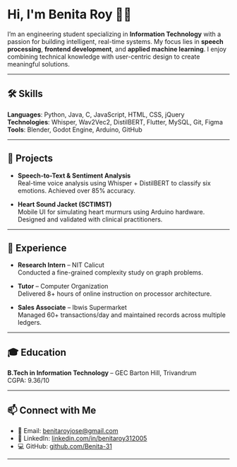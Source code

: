 # Hi, I'm Benita Roy 👩‍💻

I’m an engineering student specializing in **Information Technology** with a passion for building intelligent, real-time systems. My focus lies in **speech processing**, **frontend development**, and **applied machine learning**. I enjoy combining technical knowledge with user-centric design to create meaningful solutions.

---

## 🛠️ Skills

**Languages**: Python, Java, C, JavaScript, HTML, CSS, jQuery  
**Technologies**: Whisper, Wav2Vec2, DistilBERT, Flutter, MySQL, Git, Figma  
**Tools**: Blender, Godot Engine, Arduino, GitHub

---

## 📌 Projects

- **Speech-to-Text & Sentiment Analysis**  
  Real-time voice analysis using Whisper + DistilBERT to classify six emotions. Achieved over 85% accuracy.

- **Heart Sound Jacket (SCTIMST)**  
  Mobile UI for simulating heart murmurs using Arduino hardware. Designed and validated with clinical practitioners.

---

## 💼 Experience

- **Research Intern** – NIT Calicut  
  Conducted a fine-grained complexity study on graph problems.

- **Tutor** – Computer Organization  
  Delivered 8+ hours of online instruction on processor architecture.

- **Sales Associate** – Ibwis Supermarket  
  Managed 60+ transactions/day and maintained records across multiple ledgers.

---

## 🎓 Education

**B.Tech in Information Technology** – GEC Barton Hill, Trivandrum  
CGPA: 9.36/10

---

## 📫 Connect with Me

- 📧 Email: [benitaroyjose@gmail.com](mailto:benitaroyjose@gmail.com)  
- 💼 LinkedIn: [linkedin.com/in/benitaroy312005](https://linkedin.com/in/benitaroy312005)  
- 💻 GitHub: [github.com/Benita-31](https://github.com/Benita-31)

---
